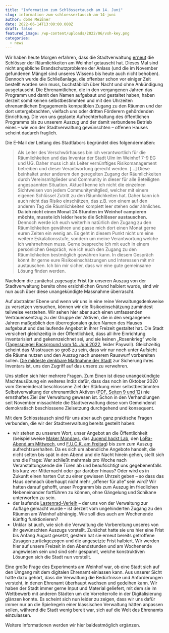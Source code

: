 ```yaml
---
title: "Information zum Schlössertausch am 14. Juni"
slug: information-zum-schloessertausch-am-14-juni
author: dome Meißner
date: 2022-06-14T13:00:00.000Z
draft: false
featured_image: /wp-content/uploads/2022/06/vsh-key.png
categories:
  - news
---
```


Wir haben heute Morgen erfahren, dass die Stadtverwaltung [erneut](https://verschwoerhaus.de/absage-aller-veranstaltungen/) die Schlösser der Räumlichkeiten am Weinhof getauscht hat. Dieses Mal sind nicht angebliche Brandschutzprobleme der Anlass (und die im November gefundenen Mängel sind unseres Wissens bis heute auch nicht behoben). Dennoch wurde die Schließanlage, die offenbar schon vor einiger Zeit bestellt worden sein muss, buchstäblich über Nacht und ohne Ankündigung ausgetauscht. Die Ehrenamtlichen, die in den vergangenen Jahren das Programm und damit den Namen aufgebaut und gestaltet haben, haben derzeit somit keinen selbstbestimmten und mit den Uhrzeiten ehrenamtlichen Engagements kompatiblen Zugang zu den Räumen und der dort untergebrachten, vielfach uns oder dritten Förderern gehördenden Einrichtung. Die von uns geplante Aufrechterhaltung des öffentlichen Programms bis zu unserem Auszug und der damit verbundene Betrieb eines – wie von der Stadtverwaltung gewünschten – offenen Hauses scheint dadurch fraglich. 

Die E-Mail der Leitung des Stadtlabors begründet dies folgendermaßen:

> Als Leiter des Verschwörhauses bin ich verantwortlich für die Räumlichkeiten und das Inventar der Stadt Ulm im Weinhof 7-9 EG und UG. Daher muss ich als Leiter vernünftiges Risikomanagement betreiben und dieser Verantwortung gerecht werden. [...] Diese beinhaltet unter anderem den geregelten Zugang der Räumlichkeiten durch Vereinsmitglieder und Community in dieser für alle Beteiligten angespannten Situation. Aktuell kenne ich nicht die einzelnen Sichtweisen von jedem Communitymitglied, welcher mit einem eigenen Schlüssel Zutritt zu den Räumlichkeiten hat. Daher kann ich auch nicht das Risiko einschätzen, das z.B. von einem auf den anderen Tag die Räumlichkeiten komplett leer stehen oder ähnliches. **Da ich nicht einen Monat 24 Stunden im Weinhof campieren möchte, musste ich leider heute die Schlösser austauschen.** Dennoch werde ich euch weiterhin natürlich den Zugang zu den Räumlichkeiten gewähren und passe mich dort einen Monat gerne euren Zeiten ein wenig an. Es geht in diesem Punkt nicht um eine weitere Eskalationsstufe, sondern um meine Verantwortung welche ich wahrnehmen muss. Gerne bespreche ich mit euch in einem persönlichen Gespräch, wie ich euch den Zugang zu den Räumlichkeiten bestmöglich gewähren kann. In diesem Gespräch könnt ihr gerne eure Risikoeinschätzungen und Interessen mit mir austauschen. Ich bin mir sicher, dass wir eine gute gemeinsame Lösung finden werden.

Nachdem die zunächst zugesagte Frist für unseren Auszug von der Stadtverwaltung bereits ohne ersichtlichen Grund halbiert wurde, sind wir nun auch über diese unangekündigte Massnahme überrascht. 

Auf abstrakter Ebene und wenn wir uns in eine reine Verwaltungsdenkweise zu versetzen versuchen, können wir die Risikoeinschätzung zumindest teilweise verstehen. Wir sehen hier aber auch einen umfassenden Vertrauensentzug zu der Gruppe der Aktiven, die in den vergangenen Jahren maßgeblich den überregionalen guten Namen des Hauses aufgebaut und das laufende Angebot in ihrer Freizeit gestaltet hat. Die Stadt versichert gleichzeitig in der Öffentlichkeit, dass all ihre Einrichtung inventarisiert und gekennzeichnet sei, und sie keinen „Rosenkrieg“ wolle ([Tagesspiegel Background vom 14. Juni 2022](https://background.tagesspiegel.de/smart-city/verschwoerhaus-streit-lektionen-fuer-die-verwaltung), leider Paywall). Gleichzeitig scheint das Misstrauen so groß zu sein, dass wir nur noch unter Aufsicht die Räume nutzen und den Auszug nach unserem Rauswurf vorbereiten sollen. [Die mildeste denkbare Maßnahme der Stadt](https://de.wikipedia.org/wiki/Verh%C3%A4ltnism%C3%A4%C3%9Figkeitsprinzip_(Deutschland)) zur Sicherung ihres Inventars ist, uns den Zugriff auf das unsere zu verwehren.

Uns stellen sich hier mehrere Fragen. Zum Einen ist diese unangekündigte Machtausübung ein weiteres Indiz dafür, dass das noch im Oktober 2020 vom Gemeinderat beschlossene Ziel der Stärkung einer selbstbestimmten Selbstverwaltung der ehrenamtlich Aktiven ([PDF, Seiten 9 und 12](https://buergerinfo.ulm.de/getfile.php?id=85142)) nie ernsthaftes Ziel der Verwaltung gewesen ist. Schon in den Verhandlungen seit November missachtete die Stadtverwaltung diese  vom Gemeinderat demokratisch beschlossene Zielsetzung durchgehend und konsequent.

Mit dem Schlosstausch sind für uns aber auch ganz praktische Fragen verbunden, die wir der Stadtverwaltung bereits gestellt haben:

 * wir stehen zu unserem Wort, unser Angebot an die Öffentlichkeit (beispielsweise [Maker Mondays](https://verschwoerhaus.de/gruppen/makermonday/), das [Jugend hackt Lab](https://verschwoerhaus.de/category/jugend-hackt-lab/), den [LoRa-Abend am Mittwoch](https://verschwoerhaus.de/gruppen/ttn/), und [F.U.C.K. am Freitag](https://verschwoerhaus.de/gruppen/fuck/)) bis zum zum Auszug aufrechtzuerhalten. Da es sich um abendliche Angebote handelt, die nicht selten bis spät in den Abend und die Nacht hinein gehen, stellt sich uns die Frage: Wer schließt mehrmals pro Woche nach Veranstaltungsende die Türen ab und beaufsichtigt uns gegebenenfalls bis kurz vor Mitternacht oder gar darüber hinaus? Oder wird es in Zukunft einen harten Cut zu einer gewissen Uhrzeit geben – so dass das Haus demnach überhaupt nicht mehr „offener für alle“ sein wird? Wir hatten darauf gehofft, unser Programm bis zum Auszug im friedlichen Nebeneinander fortführen zu können, ohne Gängelung und Schikane unterworfen zu sein.
 * der laufende [Lastenrad-Verleih](https://verschwoerhaus.de/freier-lastenradverleih-fuer-ulm/) – der uns von der Verwaltung zur Auflage gemacht wurde – ist derzeit vom ungehinderten Zugang zu den Räumen am Weinhof abhängig. Wie soll dies auch am Wochenende künftig funktionieren?
 * Unklar ist auch, wie sich die Verwaltung die Vorbereitung unseres von ihr gewünschten Auszugs vorstellt. Zunächst hatte sie uns hier eine Frist bis Anfang August gesetzt, gestern hat sie erneut bereits getroffene Zusagen zurückgezogen und die angesetzte Frist halbiert. Wir werden hier auf unsere Freizeit in den Abendstunden und am Wochenende angewiesen sein und sind sehr gespannt, welche konstruktiven Lösungen sich die Stadt nun vorstellt.

Eine große Frage des Experiments am Weinhof war, ob eine Stadt sich auf den Umgang mit dem digitalen Ehrenamt einlassen kann. Aus unserer Sicht hätte dazu gehört, dass die Verwaltung die Bedürfnisse und Anforderungen versteht, in denen Ehrenamt überhaupt wachsen und gedeihen kann. Wir haben der Stadt immer gerne Input und Material geliefert, mit dem sie im Wettbewerb mit anderen Städten um die Vorreiterrolle in der Digitalisierung glänzen konnte. Es scheint sich nun leider zu zeigen, dass wir uns dafür immer nur an die Spielregeln einer klassischen Verwaltung hätten anpassen sollen, während die Stadt wenig bereit war, sich auf die Welt des Ehrenamts einzulassen.

Weitere Informationen werden wir hier baldestmöglich ergänzen.
